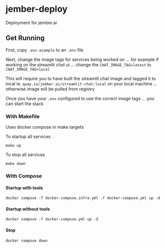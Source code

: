 # jember-deploy
Deployment for jember.ai

## Get Running

First, copy `.env.example` to an `.env` file

Next, change the image tags for services being worked on ... for example if working on the streamlit chat ui ... change the `CHAT_IMAGE_TAG=latest` to `CHAT_IMAGE_TAG=local`

This will require you to have built the streamlit chat image and tagged it to local ie. `quay.io/jember.ai/streamlit-chat:local` on your local machine ... otherwise image will be pulled from registry

Once you have your `.env` configured to use the correct image tags ... you can start the stack

### With Makefile

Uses docker compose in make targets

To startup all services 
```
make up
```

To stop all services
```
make down
```

### With Compose

#### Startup with tools
```
docker compose -f docker-compose.infra.yml -f docker-compose.yml up -d
```

#### Startup without tools
```
docker compose -f docker-compose.yml up -d
```

#### Stop
```
docker compose down
```